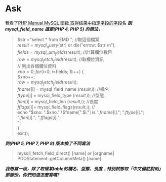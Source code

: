 # Ask


我看了[PHP Manual MySQL 函数 取得结果中指定字段的字段名](https://www.xuchao.org/docs/php/function.mysql-field-name.html)
***說 mysql_field_name 這是(PHP 4, PHP 5) 的語法，***  
>
>$str    ="select * from EMD ";        //取這個檔案  
>$result =mysql_query($str) or die("errow: $str \n");  
>$fields = mysql_num_fields($result);  //計算欄位數目  
>$row    = mysql_fetch_field($result); //取欄位資訊  
>// 列出各個欄位資料  
>$xno=0;  
>for ($i=0; $i<$fields; $i++) {  
>    $xno++;  
>	$row=mysql_fetch_field($result);  
>	$fname[$i] = mysql_field_name ($result,$i); //欄名  
>	$ftype[$i] = mysql_field_type ($result,$i); //型態  
>	$flen[$i]  = mysql_field_len  ($result,$i); //長度  
>    $fflags[$i]= mysql_field_flags($result,$i); //  
>    echo "\$xno: ".$xno." \$fname[".$i."]  is ".$fname[$i].";  ".$ftype[$i].";  ".$flen[$i].";  ".$fflags[$i]."; <br>";  
>}  
>exit();  
>  
***到(PHP 5, PHP 7, PHP 8) 版本換了不同寫法***  
>
>mysqli_fetch_field_direct() [name] or [orgname]  
>PDOStatement::getColumnMeta() [name]  
>

***我想寫一段，除了取得某table的欄名、型態、長度...特別試想取「中文備註說明」那部份，你們知道怎麼寫嗎?***


